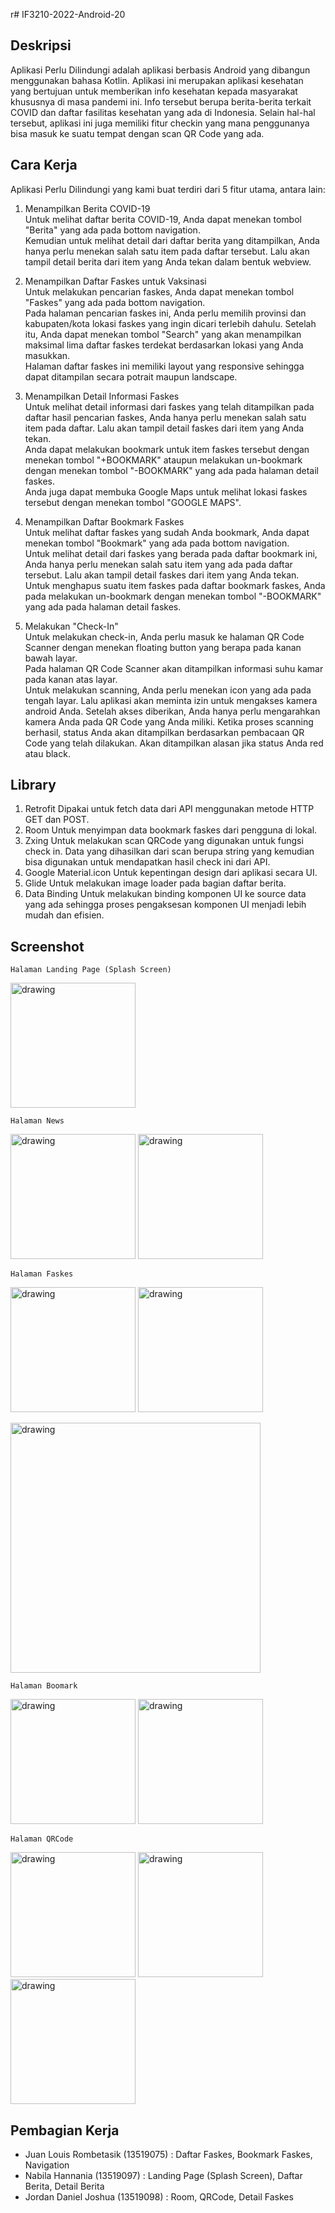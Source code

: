 r# IF3210-2022-Android-20

## Deskripsi
Aplikasi Perlu Dilindungi adalah aplikasi berbasis Android yang dibangun menggunakan bahasa Kotlin. Aplikasi ini merupakan aplikasi kesehatan yang bertujuan untuk memberikan info kesehatan kepada masyarakat khususnya di masa pandemi ini. Info tersebut berupa berita-berita terkait COVID dan daftar fasilitas kesehatan yang ada di Indonesia. Selain hal-hal tersebut, aplikasi ini juga memiliki fitur checkin yang mana penggunanya bisa masuk ke suatu tempat dengan scan QR Code yang ada.

## Cara Kerja
Aplikasi Perlu Dilindungi yang kami buat terdiri dari 5 fitur utama, antara lain:
1. Menampilkan Berita COVID-19 <br />
Untuk melihat daftar berita COVID-19, Anda dapat menekan tombol "Berita" yang ada pada bottom navigation.<br />
Kemudian untuk melihat detail dari daftar berita yang ditampilkan, Anda hanya perlu menekan salah satu item pada daftar tersebut. Lalu akan tampil detail berita dari item yang Anda tekan dalam bentuk webview.<br />

2. Menampilkan Daftar Faskes untuk Vaksinasi <br />
Untuk melakukan pencarian faskes, Anda dapat menekan tombol "Faskes" yang ada pada bottom navigation.<br />
Pada halaman pencarian faskes ini, Anda perlu memilih provinsi dan kabupaten/kota lokasi faskes yang ingin dicari terlebih dahulu. Setelah itu, Anda dapat menekan tombol "Search" yang akan menampilkan maksimal lima daftar faskes terdekat berdasarkan lokasi yang Anda masukkan.<br />
Halaman daftar faskes ini memiliki layout yang responsive sehingga dapat ditampilan secara potrait maupun landscape.<br />

3. Menampilkan Detail Informasi Faskes <br />
Untuk melihat detail informasi dari faskes yang telah ditampilkan pada daftar hasil pencarian faskes, Anda hanya perlu menekan salah satu item pada daftar. Lalu akan tampil detail faskes dari item yang Anda tekan.<br />
Anda dapat melakukan bookmark untuk item faskes tersebut dengan menekan tombol "+BOOKMARK" ataupun melakukan un-bookmark dengan menekan tombol "-BOOKMARK" yang ada pada halaman detail faskes.<br />
Anda juga dapat membuka Google Maps untuk melihat lokasi faskes tersebut dengan menekan tombol "GOOGLE MAPS".<br />

4. Menampilkan Daftar Bookmark Faskes <br />
Untuk melihat daftar faskes yang sudah Anda bookmark, Anda dapat menekan tombol "Bookmark" yang ada pada bottom navigation.<br />
Untuk melihat detail dari faskes yang berada pada daftar bookmark ini, Anda hanya perlu menekan salah satu item yang ada pada daftar tersebut. Lalu akan tampil detail faskes dari item yang Anda tekan.<br />
Untuk menghapus suatu item faskes pada daftar bookmark faskes, Anda pada melakukan un-bookmark dengan menekan tombol "-BOOKMARK" yang ada pada halaman detail faskes.<br />

5. Melakukan "Check-In" <br />
Untuk melakukan check-in, Anda perlu masuk ke halaman QR Code Scanner dengan menekan floating button yang berapa pada kanan bawah layar.<br />
Pada halaman QR Code Scanner akan ditampilkan informasi suhu kamar pada kanan atas layar.<br />
Untuk melakukan scanning, Anda perlu menekan icon yang ada pada tengah layar. Lalu aplikasi akan meminta izin untuk mengakses kamera android Anda. Setelah akses diberikan, Anda hanya perlu mengarahkan kamera Anda pada QR Code yang Anda miliki. Ketika proses scanning berhasil, status Anda akan ditampilkan berdasarkan pembacaan QR Code yang telah dilakukan. Akan ditampilkan alasan jika status Anda red atau black. <br />

## Library
1. Retrofit
Dipakai untuk fetch data dari API menggunakan metode HTTP GET dan POST.
2. Room
Untuk menyimpan data bookmark faskes dari pengguna di lokal.
3. Zxing
Untuk melakukan scan QRCode yang digunakan untuk fungsi check in. Data yang dihasilkan dari scan berupa string yang kemudian bisa digunakan untuk mendapatkan hasil check ini dari API.
4. Google Material.icon
Untuk kepentingan design dari aplikasi secara UI.
5. Glide
Untuk melakukan image loader pada bagian daftar berita.
6. Data Binding
Untuk melakukan binding komponen UI ke source data yang ada sehingga proses pengaksesan komponen UI menjadi lebih mudah dan efisien.

## Screenshot


    Halaman Landing Page (Splash Screen)

<img src="screenshot/splashscreen.png" alt="drawing" width="200"/>

    Halaman News

<p float="left">
<img src="screenshot/news.png" alt="drawing" width="200"/>
<img src="screenshot/news_detail.png" alt="drawing" width="200"/>
</p>

    Halaman Faskes

<p float="left">
<img src="screenshot/faskes.png" alt="drawing" width="200"/>
<img src="screenshot/faskes_detail.png" alt="drawing" width="200"/>
</p>

<img src="screenshot/faskes_land.png" alt="drawing" width="400"/>


    Halaman Boomark

<p float="left">
<img src="screenshot/bookmark.png" alt="drawing" width="200"/>
<img src="screenshot/bookmark_detail.png" alt="drawing" width="200"/>
</p>

    Halaman QRCode

<p float="left">
<img src="screenshot/qrcode.png" alt="drawing" width="200"/>
<img src="screenshot/qrcode_success.png" alt="drawing" width="200"/>
<img src="screenshot/qrcode_failure.png" alt="drawing" width="200"/>
</p>

## Pembagian Kerja
- Juan Louis Rombetasik (13519075) : Daftar Faskes, Bookmark Faskes, Navigation
- Nabila Hannania (13519097) : Landing Page (Splash Screen), Daftar Berita, Detail Berita
- Jordan Daniel Joshua (13519098) : Room, QRCode, Detail Faskes


